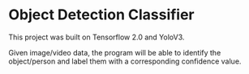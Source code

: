 # Object Detection Classifier

This project was built on Tensorflow 2.0 and YoloV3.

Given image/video data, the program will be able to identify the object/person and label them with a corresponding confidence value.

